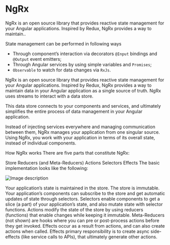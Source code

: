 # NgRx

NgRx is an open source library that provides reactive state management for your Angular applications. Inspired by Redux, NgRx provides a way to maintain..

State management can be performed in following ways

- Through component’s interaction via decorators `@Input` bindings and `@Output` event emitters;
- Through Angular services by using simple variables and `Promises`;
- `Observable` to watch for data changes via `RxJs`.

NgRx is an open source library that provides reactive state management for your Angular applications. Inspired by Redux, NgRx provides a way to maintain data in your Angular application as a single source of truth. NgRx uses streams to interact with a data store. 

This data store connects to your components and services, and ultimately simplifies the entire process of data management in your Angular application. 

Instead of injecting services everywhere and managing communication between them, NgRx manages your application from one singular source. Using NgRx, you work with your application in terms of its overall state, instead of individual components.


How NgRx works
There are five parts that constitute NgRx:

Store
Reducers (and Meta-Reducers)
Actions
Selectors
Effects
The basic implementation looks like the following:

![Image description](https://res.cloudinary.com/indepth-dev/image/upload/f_auto,fl_lossy,q_auto/local_media/2019/08/image-276.png)



Your application’s state is maintained in the store. The store is immutable.
Your application’s components can subscribe to the store and get automatic updates of state through selectors.
Selectors enable components to get a slice (a part) of your application’s state, and also mutate state with selector functions.
Actions modify the state of the store by using reducers (functions) that enable changes while keeping it immutable.
Meta-Reducers (not shown) are hooks where you can pre or post-process actions before they get invoked.
Effects occur as a result from actions, and can also create actions when called. Effects primary responsibility is to create async side-effects (like service calls to APIs), that ultimately generate other actions.
